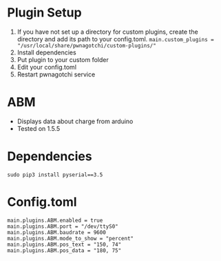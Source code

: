 # Plugin Setup
1. If you have not set up a directory for custom plugins, create the directory and add its path to your config.toml.
`main.custom_plugins = "/usr/local/share/pwnagotchi/custom-plugins/"`
2. Install dependencies
3. Put plugin to your custom folder
4. Edit your config.toml
5. Restart pwnagotchi service

# ABM
- Displays data about charge from arduino
- Tested on 1.5.5

# Dependencies
```
sudo pip3 install pyserial==3.5
```

# Config.toml
```
main.plugins.ABM.enabled = true
main.plugins.ABM.port = "/dev/ttyS0"
main.plugins.ABM.baudrate = 9600
main.plugins.ABM.mode_to_show = "percent"
main.plugins.ABM.pos_text = "150, 74"
main.plugins.ABM.pos_data = "180, 75"
```
